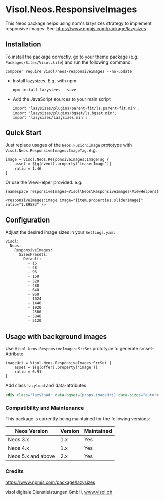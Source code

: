 # Visol.Neos.ResponsiveImages

This Neos package helps using npm's lazysizes strategy to implement responsive images. See https://www.npmjs.com/package/lazysizes


## Installation

To install the package correctly, go to your theme package (e.g. `Packages/Sites/Visol.Site`) and run the following command:

  ```
  composer require visol/neos-responsiveimages --no-update
  ```

* Install lazysizes. E.g. with npm

  ```
  npm install lazysizes --save
  ```

* Add the JavaScript sources to your main script
  ```
  import 'lazysizes/plugins/parent-fit/ls.parent-fit.min';
  import 'lazysizes/plugins/bgset/ls.bgset.min';
  import 'lazysizes/lazysizes.min';
  ``` 


## Quick Start

Just replace usages of the `Neos.Fusion:Image` prototype with `Visol.Neos.ResponsiveImages:ImageTag`. e.g.

```
image = Visol.Neos.ResponsiveImages:ImageTag {
    asset = ${q(event).property('teaserImage')}
    ratio = 1.46
}
```


Or use the ViewHelper provided. e.g.

```
{namespace responsiveImages=Visol\Neos\ResponsiveImages\ViewHelpers}

<responsiveImages:image image="{item.properties.sliderImage}" ratio="1.89583" />
```


## Configuration

Adjust the desired image sizes in your `Settings.yaml`

```
Visol:
  Neos:
    ResponsiveImages:
      SizesPresets:
        Default:
          - 16
          - 48
          - 96
          - 160
          - 320
          - 480
          - 640
          - 960
          - 1024
          - 1440
          - 1920
          - 2560
          - 3840
          - 5120
```


## Usage with background images

Use `Visol.Neos.ResponsiveImages:SrcSet` prototype to generate srcset-Attribute

```
imageUri = Visol.Neos.ResponsiveImages:SrcSet {
    asset = ${q(offer).property('image')}
    ratio = 0.91
}
```

Add class `lazyload` and data-attributes

```html
<div class="lazyload" data-bgset={props.imageUri} data-sizes="auto">
```

### Compatibility and Maintenance

This package is currently being maintained for the following versions:

| Neos Version        | Version | Maintained |
|----------------------------|----------------------------------|------------|
| Neos 3.x         | 1.x  | Yes |
| Neos 4.x         | 1.x | Yes |
| Neos 5.x and above | 2.x  | Yes    |

### Credits

https://www.npmjs.com/package/lazysizes

visol digitale Dienstleistungen GmbH, www.visol.ch
